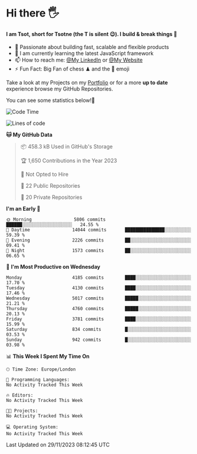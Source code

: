 # Hi there :raised_hand_with_fingers_splayed:
#### I am Tsot, short for Tsotne (the T is silent :wink:). I build & break things :space_invader:
- :telescope: Passionate about building fast, scalable and flexible products
- :seedling: I am currently learning the latest JavaScript framework 
- :mailbox: How to reach me: [@My LinkedIn](https://www.linkedin.com/in/tsotne-gvadzabia/) or [@My Website](https://tsotne.co.uk/contact)
- :zap: Fun Fact: Big Fan of chess ♟ and the 👾 emoji

Take a look at my Projects on my [Portfolio](https://tsotne.co.uk/) or for a more **up to date** experience browse my GitHub Repositories.

You can see some statistics below!:space_invader:
<!--START_SECTION:waka-->
![Code Time](http://img.shields.io/badge/Code%20Time-761%20hrs%202%20mins-blue)

![Lines of code](https://img.shields.io/badge/From%20Hello%20World%20I%27ve%20Written-8.9%20million%20lines%20of%20code-blue)

**🐱 My GitHub Data** 

> 📦 458.3 kB Used in GitHub's Storage 
 > 
> 🏆 1,650 Contributions in the Year 2023
 > 
> 🚫 Not Opted to Hire
 > 
> 📜 22 Public Repositories 
 > 
> 🔑 20 Private Repositories 
 > 
**I'm an Early 🐤** 

```text
🌞 Morning                5806 commits        ██████░░░░░░░░░░░░░░░░░░░   24.55 % 
🌆 Daytime                14044 commits       ███████████████░░░░░░░░░░   59.39 % 
🌃 Evening                2226 commits        ██░░░░░░░░░░░░░░░░░░░░░░░   09.41 % 
🌙 Night                  1573 commits        ██░░░░░░░░░░░░░░░░░░░░░░░   06.65 % 
```
📅 **I'm Most Productive on Wednesday** 

```text
Monday                   4185 commits        ████░░░░░░░░░░░░░░░░░░░░░   17.70 % 
Tuesday                  4130 commits        ████░░░░░░░░░░░░░░░░░░░░░   17.46 % 
Wednesday                5017 commits        █████░░░░░░░░░░░░░░░░░░░░   21.21 % 
Thursday                 4760 commits        █████░░░░░░░░░░░░░░░░░░░░   20.13 % 
Friday                   3781 commits        ████░░░░░░░░░░░░░░░░░░░░░   15.99 % 
Saturday                 834 commits         █░░░░░░░░░░░░░░░░░░░░░░░░   03.53 % 
Sunday                   942 commits         █░░░░░░░░░░░░░░░░░░░░░░░░   03.98 % 
```


📊 **This Week I Spent My Time On** 

```text
🕑︎ Time Zone: Europe/London

💬 Programming Languages: 
No Activity Tracked This Week

🔥 Editors: 
No Activity Tracked This Week

🐱‍💻 Projects: 
No Activity Tracked This Week

💻 Operating System: 
No Activity Tracked This Week
```


 Last Updated on 29/11/2023 08:12:45 UTC
<!--END_SECTION:waka-->

